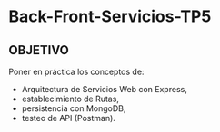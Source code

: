 # Back-Front-Servicios-TP5

## OBJETIVO
Poner en práctica los conceptos de: 
- Arquitectura de Servicios Web con Express, 
- establecimiento de Rutas, 
- persistencia con MongoDB, 
- testeo de API (Postman).


